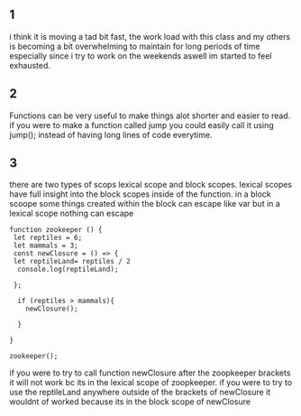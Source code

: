 ## 1
i think it is moving a tad bit fast, the work load with this class and my others is becoming a bit overwhelming to maintain for long periods of time 
especially since i try to work on the weekends aswell im started to feel exhausted.

## 2
Functions can be very useful to make things alot shorter and easier to read. if you were to make a function called jump you could easily call it using jump();
instead of having long lines of code everytime.


## 3
there are two types of scops lexical scope and block scopes. lexical scopes have full insight into the block scopes inside of the function. in a block scoope some things created within the block can escape like var but in a lexical scope nothing can escape

``` 
function zookeeper () {
 let reptiles = 6;
 let mammals = 3;
 const newClosure = () => {
 let reptileLand= reptiles / 2
  console.log(reptileLand);
   
 };
 
  if (reptiles > mammals){
    newClosure();
  
  }
  
}

zookeeper();
```
 if you were to try to call function newClosure after the zoopkeeper brackets it will not work bc its in the lexical scope of zoopkeeper. if you were to try to use the reptileLand anywhere outside of the brackets of newClosure it wouldnt of worked because its in the block scope of newClosure
